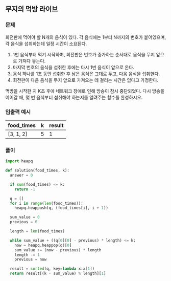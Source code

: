 ## 무지의 먹방 라이브

### 문제

회전판에 먹어야 할 N개의 음식이 있다. 각 음식에는 1부터 N까지의 번호가 붙어있으며, 각 음식을 섭취하는데 일정 시간이 소요된다.

1. 1번 음식부터 먹기 시작하며, 회전판은 번호가 증가하는 순서대로 음식을 무지 앞으로 가져다 놓는다.
2. 마지막 번호의 음식을 섭취한 후에는 다시 1번 음식이 앞으로 온다.
3. 음식 하나를 1초 동안 섭취한 후 남은 음식은 그대로 두고, 다음 음식을 섭취한다.
4. 회전판이 다음 음식을 무지 앞으로 가져오는 데 걸리는 시간은 없다고 가정한다.

먹방을 시작한 지 K초 후에 네트워크 장애로 인해 방송이 잠시 중단되었다. 다시 방송을 이어갈 때, 몇 번 음식부터 섭취해야 하는지를 알려주는 함수를 완성하시오.

### 입출력 예시

| food_times | k   | result |
| ---------- | --- | ------ |
| [3, 1, 2]  | 5   | 1      |

### 풀이

```py
import heapq

def solution(food_times, k):
  answer = 0

  if sum(food_times) <= k:
    return -1

  q = []
  for i in range(len(food_times)):
    heapq.heappush(q, (food_times[i], i + 1))

  sum_value = 0
  previous = 0

  length = len(food_times)

  while sum_value + ((q[0][0] - previous) * length) <= k:
    now = heapq.heappop(q)[0]
    sum_value += (now - previous) * length
    length -= 1
    previous = now

  result = sorted(q, key=lambda x:x[1])
  return result[(k - sum_value) % length][1]
```
